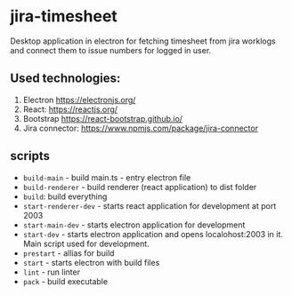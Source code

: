 # jira-timesheet

Desktop application in electron for fetching timesheet from jira worklogs and connect them to issue numbers for logged in user.

## Used technologies:
 1. Electron https://electronjs.org/
 2. React: https://reactjs.org/
 3. Bootstrap https://react-bootstrap.github.io/
 4. Jira connector: https://www.npmjs.com/package/jira-connector

## scripts

 - `build-main` - build main.ts - entry electron file
 - `build-renderer` - build renderer (react application) to dist folder
 - `build`: build everything
 - `start-renderer-dev` - starts react application for development at port 2003
 - `start-main-dev` - starts electron application for development
 - `start-dev` - starts electron application and opens localohost:2003 in it. Main script used for development.
 - `prestart` - allias for build
 - `start` - starts electron with build files 
 - `lint` - run linter
 - `pack` - build executable